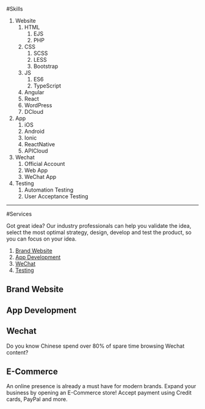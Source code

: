 #Skills
1. Website
    1. HTML
        1. EJS
        1. PHP
    1. CSS
        1. SCSS
        1. LESS
        1. Bootstrap
    1. JS
        1. ES6
        1. TypeScript
    1. Angular
    1. React
    1. WordPress
    1. DCloud
1. App
    1. iOS
    1. Android
    1. Ionic
    1. ReactNative
    1. APICloud
1. Wechat
    1. Official Account
    1. Web App
    1. WeChat App
1. Testing
    1. Automation Testing
    1. User Acceptance Testing

---

#Services

Got great idea? Our industry professionals can help you validate the idea, select the most optimal strategy, design, develop and test the product, so you can focus on your idea.

1. [Brand Website](#brand-website)
1. [App Development](#app-development)
1. [WeChat](#wechat)
1. [Testing](#e-commerce)

## Brand Website

## App Development

## Wechat

Do you know Chinese spend over 80% of spare time browsing Wechat content? 

## E-Commerce

An online presence is already a must have for modern brands. Expand your business by opening an E-Commerce store! Accept payment using Credit cards, PayPal and more.
